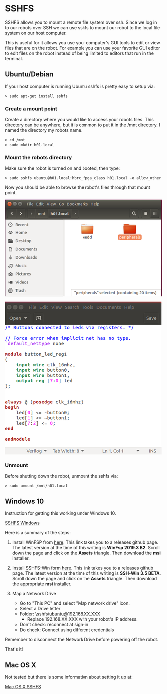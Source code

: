 # SSHFS

SSHFS allows you to mount a remote file system over ssh.
Since we log in to our robots over SSH we can use
sshfs to mount our robot to the local file system on
our host computer.

This is useful for it allows you use your computer's
GUI tools to edit or view files that are on the robot.
For example you can use your favorite GUI editor
to edit files on the robot instead of being limited
to editors that run in the terminal.

## Ubuntu/Debian

If your host computer is running Ubuntu sshfs is pretty
easy to setup via:

```
> sudo apt-get install sshfs
```

### Create a mount point

Create a directory where you would like to access your
robots files.  This directory can be anywhere, but
it is common to put it in the /mnt directory.  I named
the directory my robots name.

```
> cd /mnt
> sudo mkdir h01.local
```

### Mount the robots directory

Make sure the robot is turned on and booted, then type:

```
> sudo sshfs ubuntu@h01.local:hbrc_fpga_class h01.local -o allow_other
```

Now you should be able to browse the robot's files through that mount point.

![sshfs explorer](images/sshfs_explorer.png)

![sshfs gedit](images/sshfs_gedit.png)

### Unmount

Before shutting down the robot, unmount the sshfs via:


```
> sudo umount /mnt/h01.local
```

## Windows 10

Instruction for getting this working under Windows 10.

[SSHFS Windows](https://codeyarns.com/2018/05/03/how-to-mount-remote-directory-on-windows-using-sshfs-win/)

Here is a summary of the steps:

1. Install WinFSP from [here](https://github.com/billziss-gh/winfsp/releases).  This link takes you
   to a releases github page.  The latest version at the time of this writing is **WinFsp 2019.3
   B2**.  Scroll down the page and click on the **Assets** triangle. Then download the **msi**
   installer.

2. Install SSHFS-Win form [here](https://github.com/billziss-gh/sshfs-win/releases). This link takes
   you to a releases github page.  The latest version at the time of this writing is **SSH-Win 3.5
   BETA**.  Scroll down the page and click on the **Assets** triangle. Then download the appropriate
   **msi** installer.
3. Map a Network Drive
    * Go to "This PC" and select "Map network drive" icon.
    * Select a Drive letter
    * Folder: \\sshfs\ubuntu@192.168.XX.XXX
        * Replace 192.168.XX.XXX with your robot's IP address.
    * Don't check: reconnect at sign-in
    * Do check: Connect using different credentials



Remember to disconnect the Network Drive before powering off the robot.

That's it!

## Mac OS X

Not tested but there is some information about setting it up at:

[Mac OS X SSHFS](https://www.digitalocean.com/community/tutorials/how-to-use-sshfs-to-mount-remote-file-systems-over-ssh)


